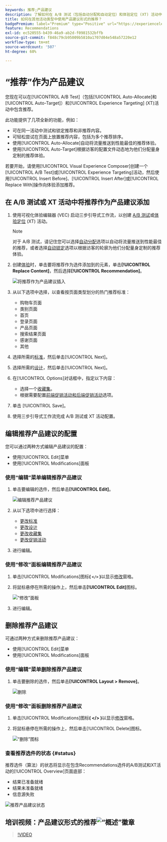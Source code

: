 ```yaml
---
keywords: 推荐;产品建议
description: 了解如何在 A/B 测试（包括自动分配和自动定位）和体验定位 (XT) 活动中使用产品建议形式的 Adobe 推荐。
title: 如何在其他活动类型中使用产品建议形式的推荐？
badgePremium: label="Premium" type="Positive" url="https://experienceleague.adobe.com/docs/target/using/introduction/intro.html?lang=zh-Hans#premium newtab=true" tooltip="查看Target Premium中包含的内容。"
feature: Recommendations
exl-id: ec520555-b439-46a9-ab2d-f0981532bffb
source-git-commit: f848c79cb95009b5810a1707d04e548a57220e12
workflow-type: tm+mt
source-wordcount: '507'
ht-degree: 60%

---
```


# “推荐”作为产品建议

您现在可以在[!UICONTROL A/B Test]（包括[!UICONTROL Auto-Allocate]和[!UICONTROL Auto-Target]）和[!UICONTROL Experience Targeting] (XT)活动中包含推荐。

此功能提供了几项全新的功能，例如：

* 可在同一活动中测试和锁定推荐和非推荐内容。
* 可轻松尝试在页面上放置推荐内容，包括为多个推荐排序。
* 使用[!UICONTROL Auto-Allocate]自动将流量推送到性能最佳的推荐体验。
* 使用[!UICONTROL Auto-Target]根据访客的配置文件动态地为他们分配量身定制的推荐体验。

若要开始，请使用[!UICONTROL Visual Experience Composer]创建一个[!UICONTROL A/B Test]或[!UICONTROL Experience Targeting]活动，然后使用[!UICONTROL Insert Before]、[!UICONTROL Insert After]或[!UICONTROL Replace With]操作向体验添加推荐。

## 在 A/B 测试或 XT 活动中将推荐作为产品建议添加

1. 使用可视化体验编辑器 (VEC) 启动三步引导式工作流，以创建 [A/B 测试](/help/main/c-activities/t-test-ab/t-test-create-ab/test-create-ab.md)或[体验定位](/help/main/c-activities/t-experience-target/t-xt-create/xt-create.md) (XT) 活动。

   >[!NOTE]
   >
   >对于 A/B 测试，请记住您可以选择[自动分配](/help/main/c-activities/automated-traffic-allocation/automated-traffic-allocation.md)选项以自动将流量推送到性能最佳的推荐，或者选择[自动锁定](/help/main/c-activities/auto-target/auto-target-to-optimize.md)选项以根据访客的轮廓为他们分配量身定制的推荐体验。

1. 创建[体验](/help/main/c-experiences/c-visual-experience-composer/viztarget-options.md)时，单击要将推荐作为选件添加到的元素，单击&#x200B;**[!UICONTROL Replace Content]**，然后选择&#x200B;**[!UICONTROL Recommendation]**。

   ![将推荐作为产品建议插入](/help/main/c-recommendations/t-create-recs-activity/assets/recs-as-offer.png)

1. 从以下选项中选择，以查看按页面类型划分的热门推荐标准：

   * 购物车页面
   * 类别页面
   * 首页
   * 登录页面
   * 产品页面
   * 搜索结果页面
   * 感谢页面
   * 其他

1. 选择所需的[标准](/help/main/c-recommendations/c-algorithms/algorithms.md)，然后单击[!UICONTROL Next]。
1. 选择所需的[设计](/help/main/c-recommendations/c-design-overview/design-overview.md)，然后单击[!UICONTROL Next]。
1. 在[!UICONTROL Options]对话框中，指定以下内容：

   * 选择一个[收藏集](/help/main/c-recommendations/c-products/collections.md)。
   * 根据需要配置[前端促销活动和后端促销活动](/help/main/c-recommendations/t-create-recs-activity/adding-promotions.md)选项。

1. 单击 [!UICONTROL Save]。
1. 使用三步引导式工作流完成 A/B 测试或 XT 活动配置。

## 编辑推荐产品建议的配置

您可以通过两种方式编辑产品建议的配置：

* 使用[!UICONTROL Edit]菜单
* 使用[!UICONTROL Modifications]面板

### 使用“编辑”菜单编辑推荐产品建议

1. 单击要编辑的选件，然后单击&#x200B;**[!UICONTROL Edit]**。

   ![编辑推荐产品建议](/help/main/c-recommendations/assets/recs-offer-edit.png)

1. 从以下选项中进行选择：

   * [更改标准](/help/main/c-recommendations/c-algorithms/algorithms.md)
   * [更改设计](/help/main/c-recommendations/c-design-overview/design-overview.md)
   * [更改收藏集](/help/main/c-recommendations/c-products/collections.md)
   * [更改促销活动](/help/main/c-recommendations/t-create-recs-activity/adding-promotions.md)

1. 进行编辑。

### 使用“修改”面板编辑推荐产品建议

1. 单击[!UICONTROL Modifications]图标&#x200B;**( `</>` )**&#x200B;以显示[修改](/help/main/c-experiences/c-visual-experience-composer/c-vec-code-editor/vec-code-editor.md)窗格。
1. 将鼠标悬停在所需的操作上，然后单击&#x200B;**[!UICONTROL Edit]**&#x200B;图标。

   ![“修改”面板](/help/main/c-recommendations/assets/recs-offer-modifications.png)

1. 进行编辑。

## 删除推荐产品建议

可通过两种方式来删除推荐产品建议：

* 使用[!UICONTROL Edit]菜单
* 使用[!UICONTROL Modifications]面板

### 使用“编辑”菜单删除推荐产品建议

1. 单击要删除的选件，然后单击&#x200B;**[!UICONTROL Layout > Remove]**。

   ![删除](/help/main/c-recommendations/assets/recs-offer-remove.png)

### 使用“修改”面板删除推荐产品建议

1. 单击[!UICONTROL Modifications]图标&#x200B;**( &lt;/> )**&#x200B;以显示[修改](/help/main/c-experiences/c-visual-experience-composer/c-vec-code-editor/vec-code-editor.md)窗格。
1. 将鼠标悬停在所需的操作上，然后单击[!UICONTROL Delete]图标。

   ![“删除”图标](/help/main/c-recommendations/assets/recs-offer-delete.png)

### 查看推荐选件的状态 {#status}

推荐选件（算法）的状态将显示在包含Recommendations选件的A/B测试和XT活动的[!UICONTROL Overview]页面底部：

* 结果已准备就绪
* 结果未准备就绪
* 信息源失败

![推荐产品建议状态](/help/main/c-recommendations/assets/recs-offer-status.png)

## 培训视频：产品建议形式的推荐![“概述”徽章](/help/main/assets/overview.png)

>[!VIDEO](https://video.tv.adobe.com/v/28878)
